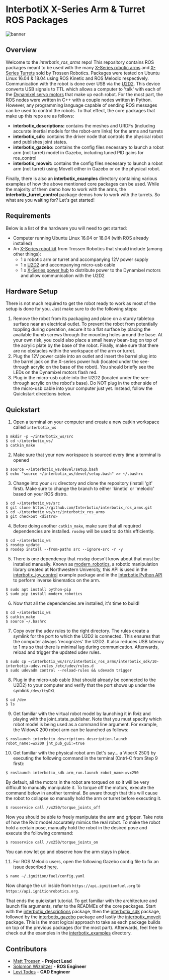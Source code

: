 # InterbotiX X-Series Arm & Turret ROS Packages
![banner](images/banner.png)

## Overview
Welcome to the *interbotix_ros_arms* repo! This repository contains ROS packages meant to be used with the many [X-Series robotic arms](https://www.trossenrobotics.com/robotic-arms.aspx) and [X-Series Turrets](https://www.trossenrobotics.com/c/robot-turrets.aspx) sold by Trossen Robotics. Packages were tested on Ubuntu Linux 16.04 & 18.04 using ROS Kinetic and ROS Melodic respectively. Communication with the robot is done over USB via the [U2D2](https://www.trossenrobotics.com/dynamixel-u2d2.aspx). This device converts USB signals to TTL which allows a computer to 'talk' with each of the [Dynamixel servo motors](https://www.trossenrobotics.com/dynamixel-x-series-robot-servos) that make up each robot. For the most part, the ROS nodes were written in C++ with a couple nodes written in Python. However, any programming language capable of sending ROS messages can be used to control the robots. To that effect, the core packages that make up this repo are as follows:
- **interbotix_descriptions:** contains the meshes and URDFs (including accurate inertial models for the robot-arm links) for the arms and turrets
- **interbotix_sdk:** contains the driver node that controls the physical robot and publishes joint states.
- **interbotix_gazebo:** contains the config files necessary to launch a robot arm (not turret) model in Gazebo, including tuned PID gains for ros_control
- **interbotix_moveit:** contains the config files necessary to launch a robot arm (not turret) using MoveIt either in Gazebo or on the physical robot.

Finally, there is also an **interbotix_examples** directory containing various examples of how the above mentioned core packages can be used. While the majority of them demo how to work with the arms, the **interbotix_turret_control** package demos how to work with the turrets. So what are you waiting for? Let's get started!

## Requirements
Below is a list of the hardware you will need to get started:
- Computer running Ubuntu Linux 16.04 or 18.04 (with ROS already installed)
- An [X-Series robot kit](https://www.trossenrobotics.com/robot-kits.aspx) from Trossen Robotics that should include (among other things):
  - 1 x robotic arm or turret and accompanying 12V power supply
  - 1 x [U2D2](https://www.trossenrobotics.com/dynamixel-u2d2.aspx) and accompanying micro-usb cable
  - 1 x [X-Series power hub](http://www.support.interbotix.com/html/electronics/index.html#control-boards) to distribute power to the Dynamixel motors and allow communication with the U2D2

## Hardware Setup
There is not much required to get the robot ready to work as most of the setup is done for you. Just make sure to do the following steps:
1. Remove the robot from its packaging and place on a sturdy tabletop surface near an electrical outlet. To prevent the robot from potentially toppling during operation, secure it to a flat surface by placing the available thumb screws through the mounting holes around the base. At your own risk, you could also place a small heavy bean-bag on top of the acrylic plate by the base of the robot. Finally, make sure that there are no obstacles within the workspace of the arm or turret.
2. Plug the 12V power cable into an outlet and insert the barrel plug into the barrel jack on the X-series power hub (located under the see-through acrylic on the base of the robot). You should briefly see the LEDs on the Dynamixel motors flash red.
3. Plug in the micro-usb cable into the U2D2 (located under the see-through acrylic on the robot's base). Do NOT plug in the other side of the micro-usb cable into your computer just yet. Instead, follow the Quickstart directions below.

## Quickstart
1. Open a terminal on your computer and create a new catkin workspace called `interbotix_ws`
```
$ mkdir -p ~/interbotix_ws/src
$ cd ~/interbotix_ws/
$ catkin_make
```

2. Make sure that your new workspace is sourced every time a terminal is opened
```
$ source ~/interbotix_ws/devel/setup.bash
$ echo "source ~/interbotix_ws/devel/setup.bash" >> ~/.bashrc
```

3. Change into your `src` directory and clone the repository (install 'git' first). Make sure to change the branch to either 'kinetic' or 'melodic' based on your ROS distro.
```
$ cd ~/interbotix_ws/src
$ git clone https://github.com/Interbotix/interbotix_ros_arms.git
$ cd ~/interbotix_ws/src/interbotix_ros_arms
$ git checkout <distro>
```

4. Before doing another `catkin_make`, make sure that all required dependencies are installed. `rosdep` will be used to do this efficiently.
```
$ cd ~/interbotix_ws
$ rosdep update
$ rosdep install --from-paths src --ignore-src -r -y
```

5. There is one dependency that `rosdep` doesn't know about that must be installed manually. Known as [modern_robotics](https://github.com/NxRLab/ModernRobotics/tree/master/packages/Python), a robotic manipulation library created at Northwestern University, this API is used in the [interbotix_joy_control](interbotix_examples/interbotix_joy_control) example package and in the [Interbotix Python API](interbotix_sdk/src/interbotix_sdk/robot_manipulation.py) to perform inverse kinematics on the arm.
```
$ sudo apt install python-pip
$ sudo pip install modern_robotics
```

6. Now that all the dependencies are installed, it's time to build!
```
$ cd ~/interbotix_ws
$ catkin_make
$ source ~/.bashrc
```

7. Copy over the udev rules to the right directory. The rules create a symlink for the port to which the U2D2 is connected. This ensures that the computer always 'recognizes' the U2D2. It also reduces USB latency to 1 ms so that there is minimal lag during communication. Afterwards, reload and trigger the updated udev rules.
```
$ sudo cp ~/interbotix_ws/src/interbotix_ros_arms/interbotix_sdk/10-interbotix-udev.rules /etc/udev/rules.d
$ sudo udevadm control --reload-rules && udevadm trigger
```

8. Plug in the micro-usb cable (that should already be connected to the U2D2) to your computer and verify that the port shows up under the symlink `/dev/ttyDXL`
```
$ cd /dev
$ ls
```

9. Get familiar with the virtual robot model by launching it in Rviz and playing with the joint_state_publisher. Note that you must specify which robot model is being used as a command line argument. For example, the WidowX 200 robot arm can be launched as follows:
```
$ roslaunch interbotix_descriptions description.launch robot_name:=wx200 jnt_pub_gui:=true
```

10. Get familiar with the physical robot arm (let's say... a ViperX 250!) by executing the following command in the terminal (Cntrl-C from Step 9 first):
```
$ roslaunch interbotix_sdk arm_run.launch robot_name:=vx250
```
By default, all the motors in the robot are torqued on so it will be very difficult to manually manipulate it. To torque off the motors, execute the command below in another terminal. Be aware though that this will cause the robot to collapse so manually hold the arm or turret before executing it.
```
$ rosservice call /vx250/torque_joints_off
```
Now you should be able to freely manipulate the arm and gripper. Take note of how the Rviz model accurately mimics the real robot. To make the robot hold a certain pose, manually hold the robot in the desired pose and execute the following command:
```
$ rosservice call /vx250/torque_joints_on
```
You can now let go and observe how the arm stays in place.

11. For ROS Melodic users, open the following Gazebo config file to fix an issue described [here](https://bitbucket.org/osrf/gazebo/issues/2607/error-restcc-205-during-startup-gazebo).
```
$ nano ~/.ignition/fuel/config.yaml
```
Now change the url inside from `https://api.ignitionfuel.org` to `https://api.ignitionrobotics.org`.

That ends the quickstart tutorial. To get familiar with the architecture and launch file arguments, refer to the READMEs of the core packages. Start with the [interbotix_descriptions](interbotix_descriptions/) package, then the [interbotix_sdk](interbotix_sdk/) package, followed by the [interbotix_gazebo](interbotix_gazebo/) package and lastly the [interbotix_moveit](interbotix_moveit/) package. This is the most logical approach to take as each package builds on top of the previous packages (for the most part). Afterwards, feel free to check out the examples in the [interbotix_examples](interbotix_examples/) directory.

## Contributors
- [Matt Trossen](https://www.trossenrobotics.com/) - **Project Lead**
- [Solomon Wiznitzer](https://github.com/swiz23) - **ROS Engineer**
- [Levi Todes](https://github.com/LeTo37) - **CAD Engineer**
